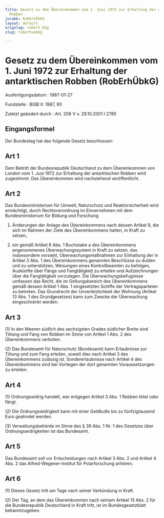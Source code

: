 ```yaml
---
Title: Gesetz zu dem Übereinkommen vom 1. Juni 1972 zur Erhaltung der antarktischen
  Robben
jurabk: RobErhÜbkG
layout: default
origslug: roberh_bkg
slug: roberhuebkg

---
```


# Gesetz zu dem Übereinkommen vom 1. Juni 1972 zur Erhaltung der antarktischen Robben (RobErhÜbkG)

Ausfertigungsdatum
:   1987-01-27

Fundstelle
:   BGBl II: 1987, 90

Zuletzt geändert durch
:   Art. 206 V v. 29.10.2001 I 2785

## Eingangsformel

Der Bundestag hat das folgende Gesetz beschlossen:

## Art 1

Dem Beitritt der Bundesrepublik Deutschland zu dem Übereinkommen von
London vom 1. Juni 1972 zur Erhaltung der antarktischen Robben wird
zugestimmt. Das Übereinkommen wird nachstehend veröffentlicht.

## Art 2

Das Bundesministerium für Umwelt, Naturschutz und Reaktorsicherheit
wird ermächtigt, durch Rechtsverordnung im Einvernehmen mit dem
Bundesministerium für Bildung und Forschung

1.  Änderungen der Anlage des Übereinkommens nach dessen Artikel 9, die
    sich im Rahmen der Ziele des Übereinkommens halten, in Kraft zu
    setzen,


2.  ein gemäß Artikel 6 Abs. 1 Buchstabe a des Übereinkommens angenommenes
    Überwachungssystem in Kraft zu setzen, das insbesondere vorsieht,
    Überwachungsmaßnahmen zur Einhaltung der in Artikel 3 Abs. 1 des
    Übereinkommens genannten Beschlüsse zu dulden und zu unterstützen,
    Weisungen eines Kontrollbeamten zu befolgen, Auskünfte über Fänge und
    Fangtätigkeit zu erteilen und Aufzeichnungen über die Fangtätigkeit
    vorzulegen. Die Überwachungsbefugnisse umfassen das Recht, die im
    Geltungsbereich des Übereinkommens gemäß dessen Artikel 1 Abs. 1
    eingesetzten Schiffe der Vertragsparteien zu betreten. Das Grundrecht
    der Unverletzlichkeit der Wohnung (Artikel 13 Abs. 1 des
    Grundgesetzes) kann zum Zwecke der Überwachung eingeschränkt werden.

## Art 3

(1) In den Meeren südlich des sechzigsten Grades südlicher Breite sind
Tötung und Fang von Robben im Sinne von Artikel 1 Abs. 2 des
Übereinkommens verboten.

(2) Das Bundesamt für Naturschutz (Bundesamt) kann Erlaubnisse zur
Tötung und zum Fang erteilen, soweit dies nach Artikel 3 des
Übereinkommens zulässig ist. Sondererlaubnisse nach Artikel 4 des
Übereinkommens sind bei Vorliegen der dort genannten Voraussetzungen
zu erteilen.

## Art 4

(1) Ordnungswidrig handelt, wer entgegen Artikel 3 Abs. 1 Robben tötet
oder fängt.

(2) Die Ordnungswidrigkeit kann mit einer Geldbuße bis zu
fünfzigtausend Euro geahndet werden.

(3) Verwaltungsbehörde im Sinne des § 36 Abs. 1 Nr. 1 des Gesetzes
über Ordnungswidrigkeiten ist das Bundesamt.

## Art 5

Das Bundesamt soll vor Entscheidungen nach Artikel 3 Abs. 2 und
Artikel 4 Abs. 2 das Alfred-Wegener-Institut für Polarforschung
anhören.

## Art 6

(1) Dieses Gesetz tritt am Tage nach seiner Verkündung in Kraft.

(2) Der Tag, an dem das Übereinkommen nach seinem Artikel 13 Abs. 2
für die Bundesrepublik Deutschland in Kraft tritt, ist im
Bundesgesetzblatt bekanntzugeben.

